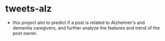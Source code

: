# tweets-alz
- this project aim to predict if a post is related to Alzheimer's and demantia caregivers, and further analyze the features and trend of the post owner.
